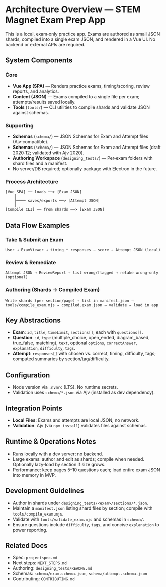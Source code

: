 # Architecture Overview — STEM Magnet Exam Prep App

This is a local, exam‑only practice app. Exams are authored as small JSON shards, compiled into a single exam JSON, and rendered in a Vue UI. No backend or external APIs are required.

## System Components

### Core
- **Vue App (SPA)** — Renders practice exams, timing/scoring, review reports, and analytics.
- **Content (JSON)** — Exams compiled to a single file per exam; attempts/results saved locally.
- **Tools** (`tools/`) — CLI utilities to compile shards and validate JSON against schemas.

### Supporting
- **Schemas** (`schema/`) — JSON Schemas for Exam and Attempt files (Ajv‑compatible).
- **Schemas** (`schema/`) — JSON Schemas for Exam and Attempt files (draft 2020‑12; validated with Ajv 2020).
- **Authoring Workspace** (`designing_tests/`) — Per‑exam folders with shard files and a manifest.
- No server/DB required; optionally package with Electron in the future.

### Process Architecture
```
[Vue SPA] ── loads ──> [Exam JSON]
    │                         
    ├──── saves/exports ──> [Attempt JSON]
    │
[Compile CLI] ── from shards ──> [Exam JSON]
```

## Data Flow Examples

### Take & Submit an Exam
```
User → ExamViewer → timing + responses → score → Attempt JSON (local)
```

### Review & Remediate
```
Attempt JSON → ReviewReport → list wrong/flagged → retake wrong‑only (optional)
```

### Authoring (Shards → Compiled Exam)
```
Write shards (per section/page) → list in manifest.json →
tools/compile_exam.mjs → compiled.exam.json → validate → load in app
```

## Key Abstractions
- **Exam**: `id`, `title`, `timeLimit`, `sections[]`, each with `questions[]`.
- **Question**: `id`, `type` (multiple_choice, open_ended, diagram_based, true_false, matching), `text`, optional `options`, `correctAnswer`, `explanation`, `difficulty`, `tags`.
- **Attempt**: `responses[]` with chosen vs. correct, timing, difficulty, tags; computed summaries by section/tag/difficulty.

## Configuration
- Node version via `.nvmrc` (LTS). No runtime secrets.
- Validation uses `schema/*.json` via Ajv (installed as dev dependency).

## Integration Points
- **Local Files**: Exams and attempts are local JSON; no network.
- **Validation**: Ajv (via `npm install`) validates files against schemas.

## Runtime & Operations Notes
- Runs locally with a dev server; no backend.
- Large exams: author and edit as shards; compile when needed. Optionally lazy‑load by section if size grows.
- Performance: keep pages 5–10 questions each; load entire exam JSON into memory in MVP.

## Development Guidelines
- Author in shards under `designing_tests/<exam>/sections/*.json`.
- Maintain a `manifest.json` listing shard files by section; compile with `tools/compile_exam.mjs`.
- Validate with `tools/validate_exam.mjs` and schemas in `schema/`.
- Ensure questions include `difficulty`, `tags`, and concise `explanation` to power reporting.

## Related Docs
- Spec: `projectspec.md`
- Next steps: `NEXT_STEPS.md`
- Authoring: `designing_tests/README.md`
- Schemas: `schema/exam.schema.json`, `schema/attempt.schema.json`
- Contributing: `CONTRIBUTING.md`

